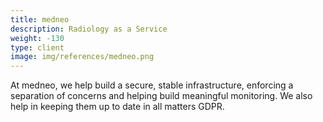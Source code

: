 ```yaml
---
title: medneo
description: Radiology as a Service
weight: -130
type: client
image: img/references/medneo.png
---
```

At medneo, we help build a secure, stable infrastructure, enforcing a separation
of concerns and helping build meaningful monitoring. We also help in keeping
them up to date in all matters GDPR.
